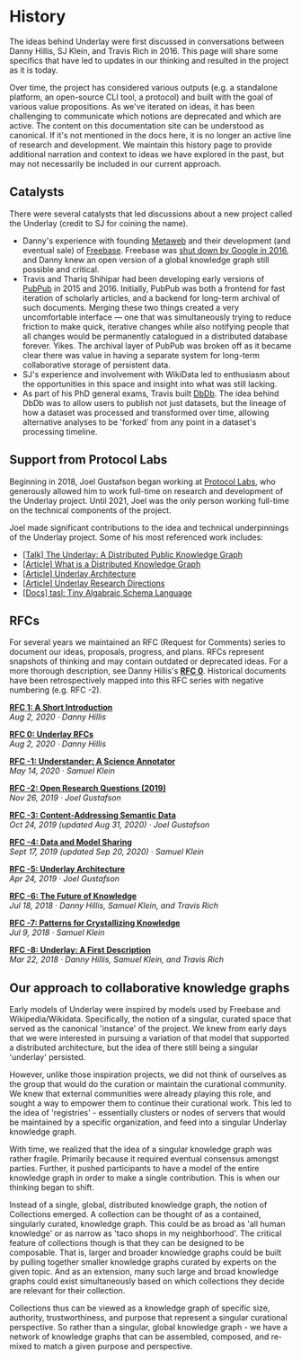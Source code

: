 # History

The ideas behind Underlay were first discussed in conversations between Danny Hillis, SJ Klein, and Travis Rich in 2016. This page will share some specifics that have led to updates in our thinking and resulted in the project as it is today.

Over time, the project has considered various outputs (e.g. a standalone platform, an open-source CLI tool, a protocol) and built with the goal of various value propositions. As we've iterated on ideas, it has been challenging to communicate which notions are deprecated and which are active. The content on this documentation site can be understood as canonical. If it's not mentioned in the docs here, it is no longer an active line of research and development. We maintain this history page to provide additional narration and context to ideas we have explored in the past, but may not necessarily be included in our current approach.

## Catalysts
There were several catalysts that led discussions about a new project called the Underlay (credit to SJ for coining the name).

- Danny's experience with founding [Metaweb](https://en.wikipedia.org/wiki/Metaweb) and their development (and eventual sale) of [Freebase](https://en.wikipedia.org/wiki/Freebase_(database)). Freebase was [shut down by Google in 2016](https://groups.google.com/g/freebase-discuss/c/WEnyO8f7xOQ), and Danny knew an open version of a global knowledge graph still possible and critical.
- Travis and Thariq Shihipar had been developing early versions of [PubPub](https://www.pubpub.org) in 2015 and 2016. Initially, PubPub was both a frontend for fast iteration of scholarly articles, and a backend for long-term archival of such documents. Merging these two things created a very uncomfortable interface — one that was simultaneously trying to reduce friction to make quick, iterative changes while also notifying people that all changes would be permanently catalogued in a distributed database forever. Yikes. The archival layer of PubPub was broken off as it became clear there was value in having a separate system for long-term collaborative storage of persistent data.
- SJ's experience and involvement with WikiData led to enthusiasm about the opportunities in this space and insight into what was still lacking.
- As part of his PhD general exams, Travis built [DbDb](https://notes.knowledgefutures.org/pub/hevceylu). The idea behind DbDb was to allow users to publish not just datasets, but the lineage of how a dataset was processed and transformed over time, allowing alternative analyses to be 'forked' from any point in a dataset's processing timeline.

## Support from Protocol Labs
Beginning in 2018, Joel Gustafson began working at [Protocol Labs](https://protocol.ai/), who generously allowed him to work full-time on research and development of the Underlay project. Until 2021, Joel was the only person working full-time on the technical components of the project.

Joel made significant contributions to the idea and technical underpinnings of the Underlay project. Some of his most referenced work includes:
- [[Talk] The Underlay: A Distributed Public Knowledge Graph](https://www.youtube.com/watch?v=QIZV1Y71F8A)
- [[Article] What is a Distributed Knowledge Graph](https://notes.knowledgefutures.org/pub/belji1gd)
- [[Article] Underlay Architecture](https://notes.knowledgefutures.org/pub/underlay-architecture)
- [[Article] Underlay Research Directions](https://notes.knowledgefutures.org/pub/underlay-research)
- [[Docs] tasl: Tiny Algabraic Schema Language](https://tasl.io/)

## RFCs
For several years we maintained an RFC (Request for Comments) series to document our ideas, proposals, progress, and plans. RFCs represent snapshots of thinking and may contain outdated or deprecated ideas. For a more thorough description, see Danny Hillis's [**RFC 0**](https://notes.knowledgefutures.org/pub/urfcs). Historical documents have been retrospectively mapped into this RFC series with negative numbering (e.g. RFC -2).

[**RFC 1: A Short Introduction**](https://notes.knowledgefutures.org/pub/underlay-short-intro)
<br/>*Aug 2, 2020 · Danny Hillis*

[**RFC 0: Underlay RFCs**](https://notes.knowledgefutures.org/pub/urfcs/release/1)
<br/>*Aug 2, 2020 · Danny Hillis*

[**RFC -1: Understander: A Science Annotator**](https://notes.knowledgefutures.org/pub/annotator/release/2)
<br/>*May 14, 2020 · Samuel Klein* 

[**RFC -2: Open Research Questions (2019)**](https://notes.knowledgefutures.org/pub/research-questions/release/1)
<br/>*Nov 26, 2019 · Joel Gustafson*

[**RFC -3: Content-Addressing Semantic Data**](https://notes.knowledgefutures.org/pub/ic0grz58/release/3) 
<br/>*Oct 24, 2019 (updated Aug 31, 2020) · Joel Gustafson*

[**RFC -4: Data and Model Sharing**](https://notes.knowledgefutures.org/pub/data-sharing-questions/release/16)
<br/>*Sept 17, 2019 (updated Sep 20, 2020) · Samuel Klein*

[**RFC -5: Underlay Architecture**](https://notes.knowledgefutures.org/pub/underlay-architecture/release/4)
<br/>*Apr 24, 2019 · Joel Gustafson*

[**RFC -6: The Future of Knowledge**](https://notes.knowledgefutures.org/pub/future/release/5)
<br/>*Jul 18, 2018 · Danny Hillis, Samuel Klein, and Travis Rich*

[**RFC -7: Patterns for Crystallizing Knowledge**](https://notes.knowledgefutures.org/pub/up/release/5)
<br/>*Jul 9, 2018 · Samuel Klein*

[**RFC -8: Underlay: A First Description**](https://notes.knowledgefutures.org/pub/h67iji6d/release/1)
<br/>*Mar 22, 2018 · Danny Hillis, Samuel Klein, and Travis Rich*

## Our approach to collaborative knowledge graphs
Early models of Underlay were inspired by models used by Freebase and Wikipedia/Wikidata. Specifically, the notion of a singular, curated space that served as the canonical 'instance' of the project. We knew from early days that we were interested in pursuing a variation of that model that supported a distributed architecture, but the idea of there still being a singular 'underlay' persisted. 

However, unlike those inspiration projects, we did not think of ourselves as the group that would do the curation or maintain the curational community. We knew that external communities were already playing this role, and sought a way to empower them to continue their curational work. This led to the idea of 'registries' - essentially clusters or nodes of servers that would be maintained by a specific organization, and feed into a singular Underlay knowledge graph. 

With time, we realized that the idea of a singular knowledge graph was rather fragile. Primarily because it required eventual consensus amongst parties. Further, it pushed participants to have a model of the entire knowledge graph in order to make a single contribution. This is when our thinking began to shift.

Instead of a single, global, distributed knowledge graph, the notion of Collections emerged. A collection can be thought of as a contained, singularly curated, knowledge graph. This could be as broad as 'all human knowledge' or as narrow as 'taco shops in my neighborhood'. The critical feature of collections though is that they can be designed to be composable. That is, larger and broader knowledge graphs could be built by pulling together smaller knowledge graphs curated by experts on the given topic. And as an extension, many such large and broad knowledge graphs could exist simultaneously based on which collections they decide are relevant for their collection. 

Collections thus can be viewed as a knowledge graph of specific size, authority, trustworthiness, and purpose that represent a singular curational perspective. So rather than a singular, global knowledge graph - we have a network of knowledge graphs that can be assembled, composed, and re-mixed to match a given purpose and perspective.
